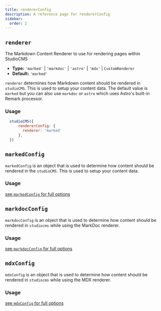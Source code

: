 ```yaml
---
title: rendererConfig
description: A reference page for rendererConfig
sidebar:
  order: 2
---
```


## `renderer`

The Markdown Content Renderer to use for rendering pages within StudioCMS

- **Type:** `'marked'` | `'markdoc'` | `'astro'` | `'mdx'` | `CustomRenderer`
- **Default:** `'marked'`

`renderer` determines how Markdown content should be rendered in `studioCMS`. This is used to setup your content data. The default value is `marked` but you can also use `markdoc` or `astro` which uses Astro's built-in Remark processor.

### Usage

```js title="astro.config.mjs"  {3}
  studioCMS({
      rendererConfig: {
        renderer: 'marked'
      },
  })
```

## `markedConfig`

`markedConfig` is an object that is used to determine how content should be rendered in the `studioCMS`. This is used to setup your content data.

### Usage

[see `markedConfig` for full options](/config-reference/marked-config)

## `markdocConfig`

`markdocConfig` is an object that is used to determine how content should be rendered in `studiocms` while using the MarkDoc renderer.

### Usage

[see `markdocConfig` for full options](/config-reference/markdoc-config)

## `mdxConfig`

`mdxConfig` is an object that is used to determine how content should be rendered in `studiocms` while using the MDX renderer.

### Usage

[see `mdxConfig` for full options](/config-reference/mdx-config)